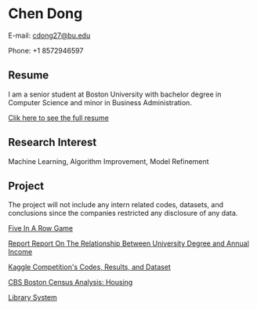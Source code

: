 # Chen Dong
E-mail: cdong27@bu.edu

Phone: +1 8572946597

## Resume
I am a senior student at Boston University with bachelor degree in Computer Science and minor in Business Administration. 

[Clik here to see the full resume](https://github.com/ChenDong0427/Resume)


## Research Interest
Machine Learning, Algorithm Improvement, Model Refinement 

## Project
The project will not include any intern related codes, datasets, and conclusions since the companies restricted any disclosure of any data.

[Five In A Row Game](https://github.com/ChenDong0427/Five-In-A-Row-Game)

[Report Report On The Relationship Between University Degree and Annual Income](https://github.com/ChenDong0427/University-Degree-and-Income-Report)

[Kaggle Competition's Codes, Results, and Dataset](https://github.com/ChenDong0427/Kaggle-Competition)

[CBS Boston Census Analysis: Housing](https://github.com/ChenDong0427/CBS-Boston-Census-Analysis)

[Library System](https://github.com/ChenDong0427/Library-System)

